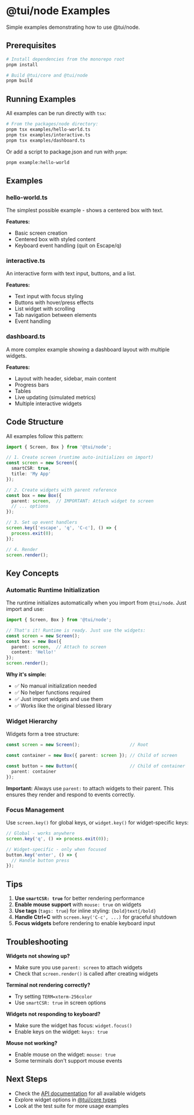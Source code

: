 # @tui/node Examples

Simple examples demonstrating how to use @tui/node.

## Prerequisites

```bash
# Install dependencies from the monorepo root
pnpm install

# Build @tui/core and @tui/node
pnpm build
```

## Running Examples

All examples can be run directly with `tsx`:

```bash
# From the packages/node directory:
pnpm tsx examples/hello-world.ts
pnpm tsx examples/interactive.ts
pnpm tsx examples/dashboard.ts
```

Or add a script to package.json and run with `pnpm`:

```bash
pnpm example:hello-world
```

## Examples

### hello-world.ts

The simplest possible example - shows a centered box with text.

**Features:**
- Basic screen creation
- Centered box with styled content
- Keyboard event handling (quit on Escape/q)

### interactive.ts

An interactive form with text input, buttons, and a list.

**Features:**
- Text input with focus styling
- Buttons with hover/press effects
- List widget with scrolling
- Tab navigation between elements
- Event handling

### dashboard.ts

A more complex example showing a dashboard layout with multiple widgets.

**Features:**
- Layout with header, sidebar, main content
- Progress bars
- Tables
- Live updating (simulated metrics)
- Multiple interactive widgets

## Code Structure

All examples follow this pattern:

```typescript
import { Screen, Box } from '@tui/node';

// 1. Create screen (runtime auto-initializes on import)
const screen = new Screen({
  smartCSR: true,
  title: 'My App'
});

// 2. Create widgets with parent reference
const box = new Box({
  parent: screen,  // IMPORTANT: Attach widget to screen
  // ... options
});

// 3. Set up event handlers
screen.key(['escape', 'q', 'C-c'], () => {
  process.exit(0);
});

// 4. Render
screen.render();
```

## Key Concepts

### Automatic Runtime Initialization

The runtime initializes automatically when you import from `@tui/node`. Just import and use:

```typescript
import { Screen, Box } from '@tui/node';

// That's it! Runtime is ready. Just use the widgets:
const screen = new Screen();
const box = new Box({
  parent: screen,  // Attach to screen
  content: 'Hello!'
});
screen.render();
```

**Why it's simple:**
- ✅ No manual initialization needed
- ✅ No helper functions required
- ✅ Just import widgets and use them
- ✅ Works like the original blessed library

### Widget Hierarchy

Widgets form a tree structure:

```typescript
const screen = new Screen();                   // Root

const container = new Box({ parent: screen }); // Child of screen

const button = new Button({                    // Child of container
  parent: container
});
```

**Important:** Always use `parent:` to attach widgets to their parent. This ensures they render and respond to events correctly.

### Focus Management

Use `screen.key()` for global keys, or `widget.key()` for widget-specific keys:

```typescript
// Global - works anywhere
screen.key('q', () => process.exit(0));

// Widget-specific - only when focused
button.key('enter', () => {
  // Handle button press
});
```

## Tips

1. **Use `smartCSR: true`** for better rendering performance
2. **Enable mouse support** with `mouse: true` on widgets
3. **Use tags** (`tags: true`) for inline styling: `{bold}text{/bold}`
4. **Handle Ctrl+C** with `screen.key('C-c', ...)` for graceful shutdown
5. **Focus widgets** before rendering to enable keyboard input

## Troubleshooting

**Widgets not showing up?**
- Make sure you use `parent: screen` to attach widgets
- Check that `screen.render()` is called after creating widgets

**Terminal not rendering correctly?**
- Try setting `TERM=xterm-256color`
- Use `smartCSR: true` in screen options

**Widgets not responding to keyboard?**
- Make sure the widget has focus: `widget.focus()`
- Enable keys on the widget: `keys: true`

**Mouse not working?**
- Enable mouse on the widget: `mouse: true`
- Some terminals don't support mouse events

## Next Steps

- Check the [API documentation](../README.md) for all available widgets
- Explore widget options in [@tui/core types](../../core/src/types/options.ts)
- Look at the test suite for more usage examples
